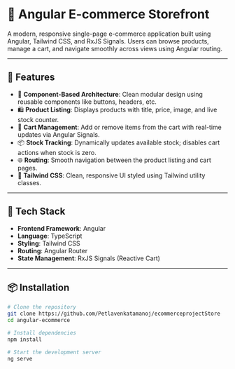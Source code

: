 # 🛒 Angular E-commerce Storefront

A modern, responsive single-page e-commerce application built using Angular, Tailwind CSS, and RxJS Signals. Users can browse products, manage a cart, and navigate smoothly across views using Angular routing.

---

## 🚀 Features

- 🧱 **Component-Based Architecture**: Clean modular design using reusable components like buttons, headers, etc.
- 🛍️ **Product Listing**: Displays products with title, price, image, and live stock counter.
- 🛒 **Cart Management**: Add or remove items from the cart with real-time updates via Angular Signals.
- 📦 **Stock Tracking**: Dynamically updates available stock; disables cart actions when stock is zero.
- 🌐 **Routing**: Smooth navigation between the product listing and cart pages.
- 🎨 **Tailwind CSS**: Clean, responsive UI styled using Tailwind utility classes.

---

## 🧰 Tech Stack

- **Frontend Framework**: Angular
- **Language**: TypeScript
- **Styling**: Tailwind CSS
- **Routing**: Angular Router
- **State Management**: RxJS Signals (Reactive Cart)

---

## 📦 Installation

```bash
# Clone the repository
git clone https://github.com/Petlavenkatamanoj/ecommerceprojectStore
cd angular-ecommerce

# Install dependencies
npm install

# Start the development server
ng serve
